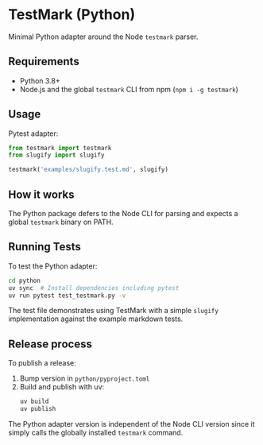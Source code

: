 # TestMark (Python)

Minimal Python adapter around the Node `testmark` parser.

## Requirements

- Python 3.8+
- Node.js and the global `testmark` CLI from npm (`npm i -g testmark`)

## Usage

Pytest adapter:

```python
from testmark import testmark
from slugify import slugify

testmark('examples/slugify.test.md', slugify)
```

## How it works

The Python package defers to the Node CLI for parsing and expects a global `testmark` binary on PATH.

## Running Tests

To test the Python adapter:

```bash
cd python
uv sync  # Install dependencies including pytest
uv run pytest test_testmark.py -v
```

The test file demonstrates using TestMark with a simple `slugify` implementation against the example markdown tests.

## Release process

To publish a release:

1. Bump version in `python/pyproject.toml`
2. Build and publish with uv:
   ```bash
   uv build
   uv publish
   ```

The Python adapter version is independent of the Node CLI version since it simply calls the globally installed `testmark` command.

